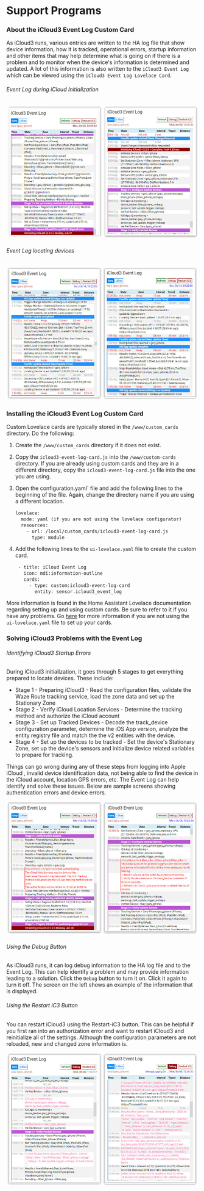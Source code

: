 # Support Programs

### About the iCloud3 Event Log Custom Card

As iCloud3 runs, various entries are written to the HA log file that show device information, how it is tracked, operational errors, startup information and other items that may help determine what is going on if there is a problem and to monitor when the device's information is determined and updated. A lot of this information is also written to the `iCloud3 Event Log` which can be viewed using the `iCloud3 Event Log Lovelace Card`. 



###### Event Log during iCloud Initialization

![event_log](../images/event_log_initializing.jpg)

###### Event Log locating devices


![event_log](../images/event_log.jpg)



### Installing the iCloud3 Event Log Custom Card

Custom Lovelace cards are typically stored in the `/www/custom_cards` directory. Do the following:

1. Create the `/www/custom_cards` directory if it does not exist. 

2. Copy the `icloud3-event-log-card.js` into the `/www/custom-cards` directory. If you are already using custom cards and they are in a different directory,  copy the `icloud3-event-log-card.js` file into the one you are using.

3. Open the configuration.yaml` file and add the following lines to the beginning of the file. Again, change the directory name if you are using a different location.

   ```
   lovelace:
     mode: yaml (if you are not using the lovelace configurator)
     resources:
       - url: /local/custom_cards/icloud3-event-log-card.js
         type: module
   ```

4. Add the following lines to the `ui-lovelace.yaml` file to create the custom card. 

   ```
    - title: iCloud Event Log
      icon: mdi:information-outline 
      cards: 
        - type: custom:icloud3-event-log-card
          entity: sensor.icloud3_event_log
   ```

More information is found in the Home Assistant Lovelace documentation regarding setting up and using custom cards. Be sure to refer to it if you have any problems. Go [here](https://community.home-assistant.io/t/how-do-i-add-custom-cards-with-the-lovelace-ui/97902) for more information if you are not using the `ui-lovelace.yaml` file to set up your cards.

### Solving iCloud3 Problems with the Event Log

###### Identifying iCloud3 Startup Errors

During iCloud3 initialization, it goes through 5 stages to get everything prepared to locate devices. These include:
* Stage 1 - Preparing iCloud3 - Read the configuration files, validate the Waze Route tracking service, load the zone data and set up the Stationary Zone
* Stage 2 - Verify iCloud Location Services - Determine the tracking method and authorize the iCloud account
* Stage 3 - Set up Tracked Devices - Decode the track_device configuration parameter, determine the iOS App version, analyze the entity registry file and match the the v2 entities with the device.
* Stage 4 - Set up the devices to be tracked - Set the device's Stationary Zone, set up the device's sensors and initialize device related variables to prepare for tracking.

Things can go wrong during any of these steps from logging into Apple iCloud , invalid device identification data, not being able to find the device in the iCloud account, location GPS errors, etc. The Event Log can help identify and solve these issues. Below are sample screens showing authentication errors and device errors.

![event_log_debug](../images/event_log_startup_errors.jpg)
###### Using the Debug Button  

As iCloud3 runs, it can log debug information to the HA log file and to the Event Log. This can help identify a problem and may provide information leading to a solution. Click the `Debug` button to turn it on. Click it again to turn it off. The screen on the left shows an example of the information that is displayed.  

###### Using the Restart iC3 Button  

You can restart iCloud3 using the Restart-iC3 button.  This can be helpful if you first ran into an authorization error and want to restart iCloud3 and reinitialize all of the settings. Although the configuration parameters are not reloaded, new and changed zone information is.

![event_log_debug](../images/event_log_debug.jpg)